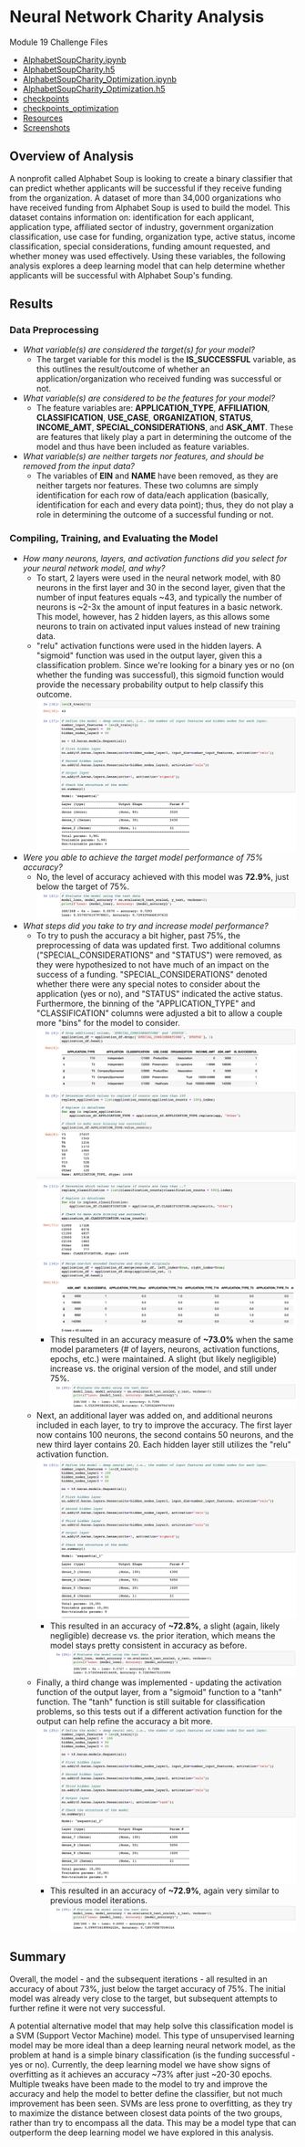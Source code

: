 # Neural Network Charity Analysis
Module 19 Challenge Files
- [AlphabetSoupCharity.ipynb](https://github.com/aseo67/Neural_Network_Charity_Analysis/blob/main/AlphabetSoupCharity.ipynb)
- [AlphabetSoupCharity.h5](https://github.com/aseo67/Neural_Network_Charity_Analysis/blob/main/AlphabetSoupCharity.h5)
- [AlphabetSoupCharity_Optimization.ipynb](https://github.com/aseo67/Neural_Network_Charity_Analysis/blob/main/AlphabetSoupCharity_Optimization.ipynb)
- [AlphabetSoupCharity_Optimization.h5](https://github.com/aseo67/Neural_Network_Charity_Analysis/blob/main/AlphabetSoupCharity_Optimization.h5)
- [checkpoints](https://github.com/aseo67/Neural_Network_Charity_Analysis/tree/main/checkpoints)
- [checkpoints_optimization](https://github.com/aseo67/Neural_Network_Charity_Analysis/tree/main/checkpoints_optimization)
- [Resources](https://github.com/aseo67/Neural_Network_Charity_Analysis/tree/main/Resources)
- [Screenshots](https://github.com/aseo67/Neural_Network_Charity_Analysis/tree/main/Screenshots)


## Overview of Analysis
A nonprofit called Alphabet Soup is looking to create a binary classifier that can predict whether applicants will be successful if they receive funding from the organization. A dataset of more than 34,000 organizations who have received funding from Alphabet Soup is used to build the model. This dataset contains information on: identification for each applicant, application type, affiliated sector of industry, government organization classification, use case for funding, organization type, active status, income classification, special considerations, funding amount requested, and whether money was used effectively. Using these variables, the following analysis explores a deep learning model that can help determine whether applicants will be successful with Alphabet Soup's funding. 


## Results

### Data Preprocessing

- _What variable(s) are considered the target(s) for your model?_
  - The target variable for this model is the **IS_SUCCESSFUL** variable, as this outlines the result/outcome of whether an application/organization who received funding was successful or not. 
- _What variable(s) are considered to be the features for your model?_
  - The feature variables are: **APPLICATION_TYPE**, **AFFILIATION**, **CLASSIFICATION**, **USE_CASE**, **ORGANIZATION**, **STATUS**, **INCOME_AMT**, **SPECIAL_CONSIDERATIONS**, and **ASK_AMT**. These are features that likely play a part in determining the outcome of the model and thus have been included as feature variables. 
- _What variable(s) are neither targets nor features, and should be removed from the input data?_
  - The variables of **EIN** and **NAME** have been removed, as they are neither targets nor features. These two columns are simply identification for each row of data/each application (basically, identification for each and every data point); thus, they do not play a role in determining the outcome of a successful funding or not. 

### Compiling, Training, and Evaluating the Model

- _How many neurons, layers, and activation functions did you select for your neural network model, and why?_
  - To start, 2 layers were used in the neural network model, with 80 neurons in the first layer and 30 in the second layer, given that the number of input features equals ~43, and typically the number of neurons is ~2-3x the amount of input features in a basic network. This model, however, has 2 hidden layers, as this allows some neurons to train on activated input values instead of new training data. 
  - "relu" activation functions were used in the hidden layers. A "sigmoid" function was used in the output layer, given this a classification problem. Since we're looking for a binary yes or no (on whether the funding was successful), this sigmoid function would provide the necessary probability output to help classify this outcome.  
![Screenshot](https://github.com/aseo67/Neural_Network_Charity_Analysis/blob/main/Screenshots/Screenshot_Model_build.png)
- _Were you able to achieve the target model performance of 75% accuracy?_
  - No, the level of accuracy achieved with this model was **72.9%**, just below the target of 75%. 
![Screenshot](https://github.com/aseo67/Neural_Network_Charity_Analysis/blob/main/Screenshots/Screenshot_Model_evaluate.png)
- _What steps did you take to try and increase model performance?_
  - To try to push the accuracy a bit higher, past 75%, the preprocessing of data was updated first. Two additional columns ("SPECIAL_CONSIDERATIONS" and "STATUS") were removed, as they were hypothesized to not have much of an impact on the success of a funding. "SPECIAL_CONSIDERATIONS" denoted whether there were any special notes to consider about the application (yes or no), and "STATUS" indicated the active status. Furthermore, the binning of the "APPLICATION_TYPE" and "CLASSIFICATION" columns were adjusted a bit to allow a couple more "bins" for the model to consider. 
  ![Screenshot](https://github.com/aseo67/Neural_Network_Charity_Analysis/blob/main/Screenshots/Screenshot_Optimize_V1_dropcols.png)
  ![Screenshot](https://github.com/aseo67/Neural_Network_Charity_Analysis/blob/main/Screenshots/Screenshot_Optimize_V1_apptypebins.png)
  ![Screenshot](https://github.com/aseo67/Neural_Network_Charity_Analysis/blob/main/Screenshots/Screenshot_Optimize_V1_classbins.png)
  ![Screenshot](https://github.com/aseo67/Neural_Network_Charity_Analysis/blob/main/Screenshots/Screenshot_Optimize_V1_finaldf.png)
    - This resulted in an accuracy measure of **~73.0%** when the same model parameters (# of layers, neurons, activation functions, epochs, etc.) were maintained. A slight (but likely negligible) increase vs. the original version of the model, and still under 75%. 
    ![Screenshot](https://github.com/aseo67/Neural_Network_Charity_Analysis/blob/main/Screenshots/Screenshot_Optimize_V1_evaluate.png)
  - Next, an additional layer was added on, and additional neurons included in each layer, to try to improve the accuracy. The first layer now contains 100 neurons, the second contains 50 neurons, and the new third layer contains 20. Each hidden layer still utilizes the "relu" activation function. 
  ![Screenshot](https://github.com/aseo67/Neural_Network_Charity_Analysis/blob/main/Screenshots/Screenshot_Optimize_V2_build.png)
    - This resulted in an accuracy of **~72.8%**, a slight (again, likely negligible) decrease vs. the prior iteration, which means the model stays pretty consistent in accuracy as before. 
    ![Screenshot](https://github.com/aseo67/Neural_Network_Charity_Analysis/blob/main/Screenshots/Screenshot_Optimize_V2_evaluate.png)
  - Finally, a third change was implemented - updating the activation function of the output layer, from a "sigmoid" function to a "tanh" function. The "tanh" function is still suitable for classification problems, so this tests out if a different activation function for the output can help refine the accuracy a bit more. 
  ![Screenshot](https://github.com/aseo67/Neural_Network_Charity_Analysis/blob/main/Screenshots/Screenshot_Optimize_V3_build.png)
    - This resulted in an accuracy of **~72.9%**, again very similar to previous model iterations. 
    ![Screenshot](https://github.com/aseo67/Neural_Network_Charity_Analysis/blob/main/Screenshots/Screenshot_Optimize_V3_evaluate.png)


## Summary
Overall, the model - and the subsequent iterations - all resulted in an accuracy of about 73%, just below the target accuracy of 75%. The initial model was already very close to the target, but subsequent attempts to further refine it were not very successful. 

A potential alternative model that may help solve this classification model is a SVM (Support Vector Machine) model. This type of unsupervised learning model may be more ideal than a deep learning neural network model, as the problem at hand is a simple binary classification (is the funding successful - yes or no). Currently, the deep learning model we have show signs of overfitting as it achieves an accuracy ~73% after just ~20-30 epochs. Multiple tweaks have been made to the model to try and improve the accuracy and help the model to better define the classifier, but not much improvement has been seen. SVMs are less prone to overfitting, as they try to maximize the distance between closest data points of the two groups, rather than try to encompass all the data. This may be a model type that can outperform the deep learning model we have explored in this analysis. 

